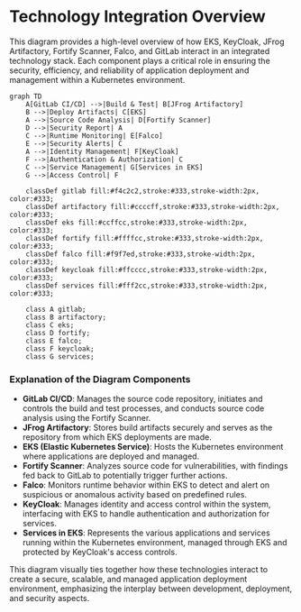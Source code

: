 # Technology Integration Overview

This diagram provides a high-level overview of how EKS, KeyCloak, JFrog Artifactory, Fortify Scanner, Falco, and GitLab interact in an integrated technology stack. Each component plays a critical role in ensuring the security, efficiency, and reliability of application deployment and management within a Kubernetes environment.

```mermaid
graph TD
    A[GitLab CI/CD] -->|Build & Test| B[JFrog Artifactory]
    B -->|Deploy Artifacts| C[EKS]
    A -->|Source Code Analysis| D[Fortify Scanner]
    D -->|Security Report| A
    C -->|Runtime Monitoring| E[Falco]
    E -->|Security Alerts| C
    A -->|Identity Management| F[KeyCloak]
    F -->|Authentication & Authorization| C
    C -->|Service Management| G[Services in EKS]
    G -->|Access Control| F

    classDef gitlab fill:#f4c2c2,stroke:#333,stroke-width:2px, color:#333;
    classDef artifactory fill:#ccccff,stroke:#333,stroke-width:2px, color:#333;
    classDef eks fill:#ccffcc,stroke:#333,stroke-width:2px, color:#333;
    classDef fortify fill:#ffffcc,stroke:#333,stroke-width:2px, color:#333;
    classDef falco fill:#f9f7ed,stroke:#333,stroke-width:2px, color:#333;
    classDef keycloak fill:#ffcccc,stroke:#333,stroke-width:2px, color:#333;
    classDef services fill:#fff2cc,stroke:#333,stroke-width:2px, color:#333;

    class A gitlab;
    class B artifactory;
    class C eks;
    class D fortify;
    class E falco;
    class F keycloak;
    class G services;
```

### Explanation of the Diagram Components

- **GitLab CI/CD**: Manages the source code repository, initiates and controls the build and test processes, and conducts source code analysis using the Fortify Scanner.
- **JFrog Artifactory**: Stores build artifacts securely and serves as the repository from which EKS deployments are made.
- **EKS (Elastic Kubernetes Service)**: Hosts the Kubernetes environment where applications are deployed and managed.
- **Fortify Scanner**: Analyzes source code for vulnerabilities, with findings fed back to GitLab to potentially trigger further actions.
- **Falco**: Monitors runtime behavior within EKS to detect and alert on suspicious or anomalous activity based on predefined rules.
- **KeyCloak**: Manages identity and access control within the system, interfacing with EKS to handle authentication and authorization for services.
- **Services in EKS**: Represents the various applications and services running within the Kubernetes environment, managed through EKS and protected by KeyCloak's access controls.

This diagram visually ties together how these technologies interact to create a secure, scalable, and managed application deployment environment, emphasizing the interplay between development, deployment, and security aspects.
